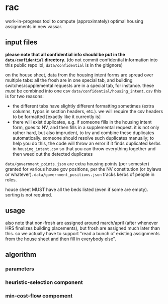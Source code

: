# rac
work-in-progress tool to compute (approximately) optimal housing assignments in new vassar.

## input files

**please note that all confidential info should be put in the `data/confidential` directory.** (do not commit confidential information into this public repo lol, `data/confidential` is in the gitignore)

on the house sheet, data from the housing intent forms are spread over multiple tabs: all the frosh are in one special tab, and building switches/supplemental requests are in a special tab, for instance. these *must* be combined into one csv `data/confidential/housing_intent.csv`
this is for two reasons:
- the different tabs have slightly different formatting sometimes (extra columns, typos in section headers, etc.). we will require the csv headers to be formatted [exactly like it currently is]
- there will exist duplicates, e.g. if someone fills in the housing intent form, goes to NV, and then fills in a supplemental request. it is not only rather hard, but also imprudent, to try and combine these duplicates automatically. someone should resolve such duplicates manually; to help you do this, the code will throw an error if it finds duplicated kerbs in `housing_intent.csv` so that you can throw everything together and then weed out the detected duplicates

`data/government_points.json` are extra housing points (per semester) granted for various house gov positions, per the NV constitution (or bylaws or whatever). `data/government_positions.json` tracks kerbs of people in roles.
<!-- TODO: the data for government positions is compiled by me, by looking at my email history. it probably contains mistakes. idk who was in house gov prior to 2023 or wtv -->

house sheet MUST have all the beds listed (even if some are empty). sorting is not required.

## usage

also note that non-frosh are assigned around march/april (after whenever HRS finalizes building placements), but frosh are assigned much later than this. so we actually have to support "read a bunch of existing assignments from the house sheet and then fill in everybody else".

<!-- TODO - under this scheme it will probably be a little annoying if a non-frosh wants to live in a double with a frosh. I do not expect this is really something that happens but can think of cases where this exists. At least one should come up with a reasonable scheme, even if somewhat hard-coded, to input such a request.
UPDATE - looks like this can probably be done by making a "temp" person for the frosh during the non-frosh assignment round, then just editing in the frosh manually before assigning the rest of the frosh. so when you assign the frosh, you do it on top of the file loaded with all the non-frosh assignments + this one frosh-->


## algorithm

### parameters

### heuristic-selection component

### min-cost-flow compoment
